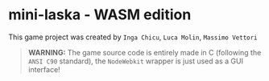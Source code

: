 # mini-laska - WASM edition
This game project was created by `Inga Chicu`, `Luca Molin`, `Massimo Vettori`

> **WARNING:** The game source code is entirely made in C (following the `ANSI C90` standard), the `NodeWebkit` wrapper is just used as a GUI interface!
